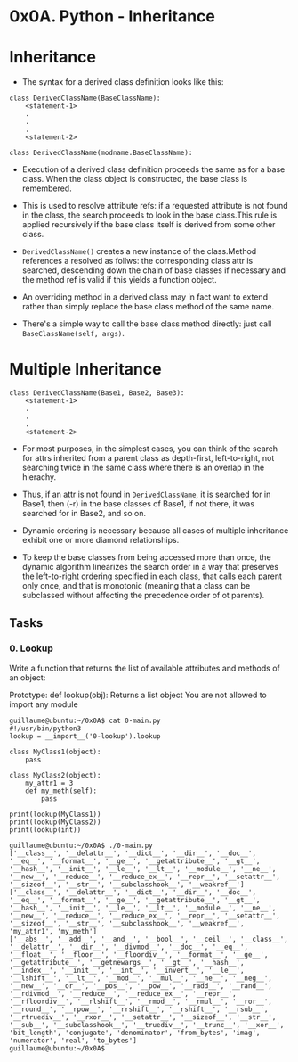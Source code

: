 # 0x0A. Python - Inheritance

# Inheritance

* The syntax for a derived class definition looks like this:

```
class DerivedClassName(BaseClassName):
	<statement-1>
	.
	.
	.
	<statement-2>
```

```
class DerivedClassName(modname.BaseClassName):
```

* Execution of a derived class definition proceeds the same as for a base class.
When the class object is constructed, the base class is remembered.

* This is used to resolve attribute refs: if a requested attribute is not found in the class, the search proceeds to look in the base class.This rule is applied recursively if the base class itself is derived from some other class.

* ```DerivedClassName()``` creates a new instance of the class.Method references a resolved as follws: the corresponding class attr is searched, descending down the chain of base classes if necessary and the method ref is valid if this yields a 
 function object.

* An overriding method in a derived class may in fact want to extend rather than simply replace the base class method of the same name.

* There's a simple way to call the base class method directly: just call `BaseClassName(self, args)`.

# Multiple Inheritance

```
class DerivedClassName(Base1, Base2, Base3):
	<statement-1>
	.
	.
	.
	<statement-2>
```

* For most purposes, in the simplest cases, you can think of the search for attrs
 inherited from a parent class as depth-first, left-to-right, not searching twice in the same class where there is an overlap in the hierachy.

* Thus, if an attr is not found in `DerivedClassName`, it is searched for in Base1, then (-r) in the base classes of Base1, if not there, it was searched for in Base2, and so on.

* Dynamic ordering is necessary because all cases of multiple inheritance exhibit one or more diamond relationships.

* To keep the base classes from being accessed more than once, the dynamic algorithm linearizes the search order in a way that preserves the left-to-right ordering specified in each class, that calls each parent only once, and that is monotonic (meaning that a class can be subclassed without affecting the precedence order of ot parents).

## Tasks

### 0. Lookup

Write a function that returns the list of available attributes and methods of an object:

Prototype: def lookup(obj):
Returns a list object
You are not allowed to import any module

```
guillaume@ubuntu:~/0x0A$ cat 0-main.py
#!/usr/bin/python3
lookup = __import__('0-lookup').lookup

class MyClass1(object):
    pass

class MyClass2(object):
    my_attr1 = 3
    def my_meth(self):
        pass

print(lookup(MyClass1))
print(lookup(MyClass2))
print(lookup(int))

guillaume@ubuntu:~/0x0A$ ./0-main.py
['__class__', '__delattr__', '__dict__', '__dir__', '__doc__', '__eq__', '__format__', '__ge__', '__getattribute__', '__gt__', '__hash__', '__init__', '__le__', '__lt__', '__module__', '__ne__', '__new__', '__reduce__', '__reduce_ex__', '__repr__', '__setattr__', '__sizeof__', '__str__', '__subclasshook__', '__weakref__']
['__class__', '__delattr__', '__dict__', '__dir__', '__doc__', '__eq__', '__format__', '__ge__', '__getattribute__', '__gt__', '__hash__', '__init__', '__le__', '__lt__', '__module__', '__ne__', '__new__', '__reduce__', '__reduce_ex__', '__repr__', '__setattr__', '__sizeof__', '__str__', '__subclasshook__', '__weakref__', 'my_attr1', 'my_meth']
['__abs__', '__add__', '__and__', '__bool__', '__ceil__', '__class__', '__delattr__', '__dir__', '__divmod__', '__doc__', '__eq__', '__float__', '__floor__', '__floordiv__', '__format__', '__ge__', '__getattribute__', '__getnewargs__', '__gt__', '__hash__', '__index__', '__init__', '__int__', '__invert__', '__le__', '__lshift__', '__lt__', '__mod__', '__mul__', '__ne__', '__neg__', '__new__', '__or__', '__pos__', '__pow__', '__radd__', '__rand__', '__rdivmod__', '__reduce__', '__reduce_ex__', '__repr__', '__rfloordiv__', '__rlshift__', '__rmod__', '__rmul__', '__ror__', '__round__', '__rpow__', '__rrshift__', '__rshift__', '__rsub__', '__rtruediv__', '__rxor__', '__setattr__', '__sizeof__', '__str__', '__sub__', '__subclasshook__', '__truediv__', '__trunc__', '__xor__', 'bit_length', 'conjugate', 'denominator', 'from_bytes', 'imag', 'numerator', 'real', 'to_bytes']
guillaume@ubuntu:~/0x0A$
```
